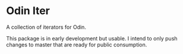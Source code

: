 # Odin Iter

A collection of iterators for Odin.

This package is in early development but usable. I intend to only push changes to master that are ready for public consumption.

